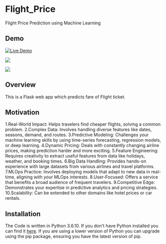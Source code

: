 # Flight_Price
Flight Price Prediction using Machine Learning

## Demo
[![Live Demo](https://img.shields.io/badge/Live%20Demo-View%20Flight_Predictor-darkviolet)](https://himanshu-03-flight-prediction-system-streamlit-app-fkj7k0.streamlit.app)

[![](https://i.imgur.com/R1g2wvC.png)](https://flight-price-prediction-api.herokuapp.com/)

[![](https://i.imgur.com/p0aeL6c.png)](https://flight-price-prediction-api.herokuapp.com/)

## Overview
This is a Flask web app which predicts fare of Flight ticket.

## Motivation
1.Real-World Impact: Helps travelers find cheaper flights, solving a common problem.
2.Complex Data: Involves handling diverse features like dates, seasons, demand, and routes.
3.Predictive Modeling: Challenges your machine learning skills by using time-series forecasting, regression models, or deep learning.
4.Dynamic Pricing: Deals with constantly changing airline prices, making prediction harder and more exciting.
5.Feature Engineering: Requires creativity to extract useful features from data like holidays, weather, and booking times.
6.Big Data Handling: Provides hands-on experience with large datasets from various airlines and travel platforms.
7.MLOps Practice: Involves deploying models that adapt to new data in real-time, aligning with your MLOps interests.
8.User-Focused: Offers a service that benefits a broad audience of frequent travelers.
9.Competitive Edge: Demonstrates your expertise in predictive analytics and pricing strategies.
10.Scalability: Can be extended to other domains like hotel prices or car rentals.

## Installation
The Code is written in Python 3.6.10. If you don't have Python installed you can find it [here](https://www.python.org/downloads/). If you are using a lower version of Python you can upgrade using the pip package, ensuring you have the latest version of pip. 

